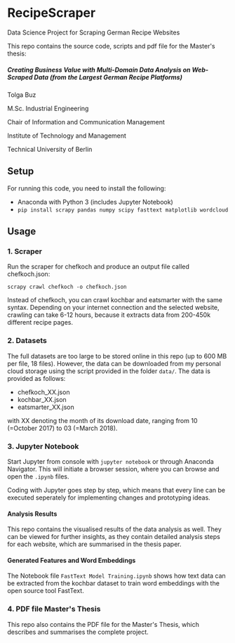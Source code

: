 # RecipeScraper
Data Science Project for Scraping German Recipe Websites

This repo contains the source code, scripts and pdf file for the Master's thesis:
##### Creating Business Value with Multi-Domain Data Analysis on Web-Scraped Data (from the Largest German Recipe Platforms)

Tolga Buz

M.Sc. Industrial Engineering

Chair of Information and Communication Management

Institute of Technology and Management

Technical University of Berlin

## Setup
For running this code, you need to install the following:

- Anaconda with Python 3 (includes Jupyter Notebook)
- `pip install scrapy pandas numpy scipy fasttext matplotlib wordcloud`

## Usage

### 1. Scraper
Run the scraper for chefkoch and produce an output file called chefkoch.json:

`scrapy crawl chefkoch -o chefkoch.json`

Instead of chefkoch, you can crawl kochbar and eatsmarter with the same syntax.
Depending on your internet connection and the selected website, crawling can take 6-12 hours, because it extracts data from 200-450k different recipe pages.

### 2. Datasets
The full datasets are too large to be stored online in this repo (up to 600 MB per file, 18 files). However, the data can be downloaded from my personal cloud storage using the script provided in the folder `data/`. The data is provided as follows:

- chefkoch_XX.json
- kochbar_XX.json
- eatsmarter_XX.json

with XX denoting the month of its download date, ranging from 10 (=October 2017) to 03 (=March 2018).

### 3. Jupyter Notebook
Start Jupyter from console with `jupyter notebook` or through Anaconda Navigator. This will initiate a browser session, where you can browse and open the `.ipynb` files.

Coding with Jupyter goes step by step, which means that every line can be executed seperately for implementing changes and prototyping ideas.

#### Analysis Results
This repo contains the visualised results of the data analysis as well. They can be viewed for further insights, as they contain detailed analysis steps for each website, which are summarised in the thesis paper.

#### Generated Features and Word Embeddings

The Notebook file `FastText Model Training.ipynb` shows how text data can be extracted from the kochbar dataset to train word embeddings with the open source tool FastText. 


### 4. PDF file Master's Thesis
This repo also contains the PDF file for the Master's Thesis, which describes and summarises the complete project.
